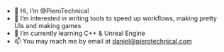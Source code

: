 - 👋 Hi, I’m @PieroTechnical
- 👀 I’m interested in writing tools to speed up workflows, making pretty UIs and making games
- 🌱 I’m currently learning C++ & Unreal Engine
- 📫 You may reach me by email at daniel@pierotechnical.com
